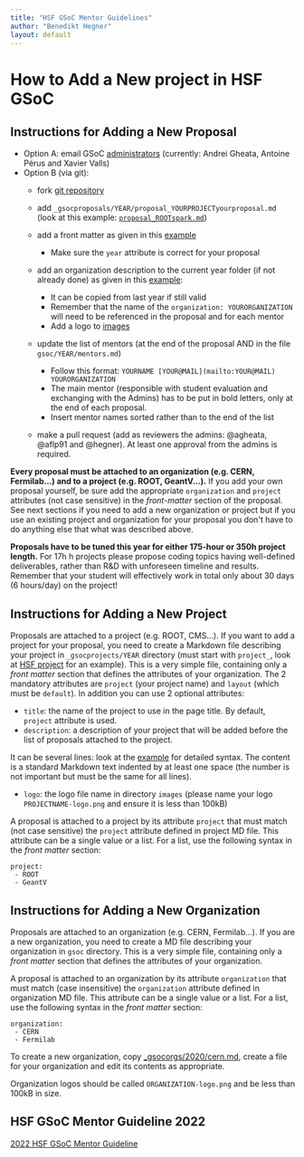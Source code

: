```yaml
---
title: "HSF GSoC Mentor Guidelines"
author: "Benedikt Hegner"
layout: default
---
```


# How to Add a New project in HSF GSoC

## Instructions for Adding a New Proposal

 * Option A: email GSoC [administrators](mailto:hsf-gsoc-admin@googlegroups.com) (currently: Andrei Gheata, Antoine Pérus and Xavier Valls)
 * Option B (via git): 
   * fork [git repository](https://github.com/HEP-SF/hep-sf.github.io) 
   * add `_gsocproposals/YEAR/proposal_YOURPROJECTyourproposal.md` (look at this example: [`proposal_ROOTspark.md`](https://raw.githubusercontent.com/HSF/hsf.github.io/master/_gsocproposals/2018/proposal_ROOTspark.md))
   * add a front matter as given in this
   [example](https://raw.githubusercontent.com/HSF/hsf.github.io/master/_gsocprojects/2019/project_HSF.md)
      * Make sure the `year` attribute is correct for your proposal
   * add an organization description to the current year folder (if not already done) as given in this [example](https://raw.githubusercontent.com/HSF/hsf.github.io/master/_gsocorgs/2020/cern.md):
      * It can be copied from last year if still valid
      * Remember that the name of the `organization: YOURORGANIZATION` will need to be referenced in the proposal and for each mentor
      * Add a logo to [images](https://github.com/HSF/hsf.github.io/tree/master/images)
   * update the list of mentors (at the end of the proposal AND in the file `gsoc/YEAR/mentors.md`)
      * Follow this format: `YOURNAME [YOUR@MAIL](mailto:YOUR@MAIL) YOURORGANIZATION`
      * The main mentor (responsible with student evaluation and exchanging with the Admins) has to be put in bold letters, only at the end of each proposal.
      * Insert mentor names sorted rather than to the end of the list

   * make a pull request (add as reviewers the admins: @agheata, @aflp91 and @hegner). At least one approval from the admins is required.

**Every proposal must be attached to an organization (e.g. CERN, Fermilab...) and to a project (e.g. ROOT, GeantV...).** If you add your own proposal yourself, be sure add the appropriate `organization` and `project` attributes (not case sensitive) in the *front-matter* section of the proposal. See next sections if you need to add a new organization or project but if you use an existing project and organization for your proposal you don't have to do anything else that what was described above.

**Proposals have to be tuned this year for either 175-hour or 350h project length.** For 17h h projects please propose coding topics having well-defined deliverables, rather than R&D with unforeseen timeline and results. Remember that your student will effectively work in total only about 30 days (6 hours/day) on the project!
   
## Instructions for Adding a New Project

Proposals are attached to a project (e.g. ROOT, CMS...). If you want to add a project for your proposal, you need to create 
a Markdown file describing your project in `_gsocprojects/YEAR` directory (must start with `project_`,
look at [HSF project](https://raw.githubusercontent.com/HSF/hsf.github.io/master/_gsocprojects/2019/project_HSF.md) for an example).
This is a very simple file, containing only a *front matter* section that defines the attributes of
your organization. The 2 mandatory attributes are `project` (your project name) and `layout` (which must be `default`).
In addition you can use 2 optional attributes:

* `title`: the name of the project to use in the page title. By default, `project` attribute is used.
* `description`: a description of your project that will be added before the list of proposals attached to the project.

It can be several lines: look at the [example](https://raw.githubusercontent.com/hep-sf/hep-sf.github.io/master/_gsocprojects/2018/project_SixTrack.md)
for detailed syntax. The content is a standard Markdown text indented by at least one space (the number is not important
but must be the same for all lines).

* `logo`: the logo file name in directory `images` (please name your logo `PROJECTNAME-logo.png` and ensure it is less than 100kB)

A proposal is attached to a project by its attribute `project` that must match (not case sensitive) the `project`
attribute defined in project MD file. This attribute can be a single value or a list. For a list, use the following
syntax in the *front matter* section:

```
project:
 - ROOT
 - GeantV
```

## Instructions for Adding a New Organization

Proposals are attached to an organization (e.g. CERN, Fermilab...). If you are a new organization, you need to create 
a MD file describing your organization in `gsoc` directory. This is a very simple file, containing only a
*front matter* section that defines the attributes of your organization.

A proposal is attached to an organization by its attribute `organization` that must match (case insensitive) the
`organization` attribute defined in organization MD file. This attribute can be a single value or a list. For a
list, use the following syntax in the *front matter* section:

```
organization:
 - CERN
 - Fermilab
```

To create a new organization, copy
[_gsocorgs/2020/cern.md](https://raw.githubusercontent.com/hep-sf/hep-sf.github.io/master/_gsocorgs/2020/cern.md),
create a file for your organization and edit its contents as appropriate.

Organization logos should be called `ORGANIZATION-logo.png` and be less than 100kB in size.

## HSF GSoC Mentor Guideline 2022

[2022 HSF GSoC Mentor Guideline](https://docs.google.com/document/d/1wfkPyPmfK6RlV4FCLTEFwdx9FmSSruH5DN4QeGlhHJg/edit?usp=sharing)

